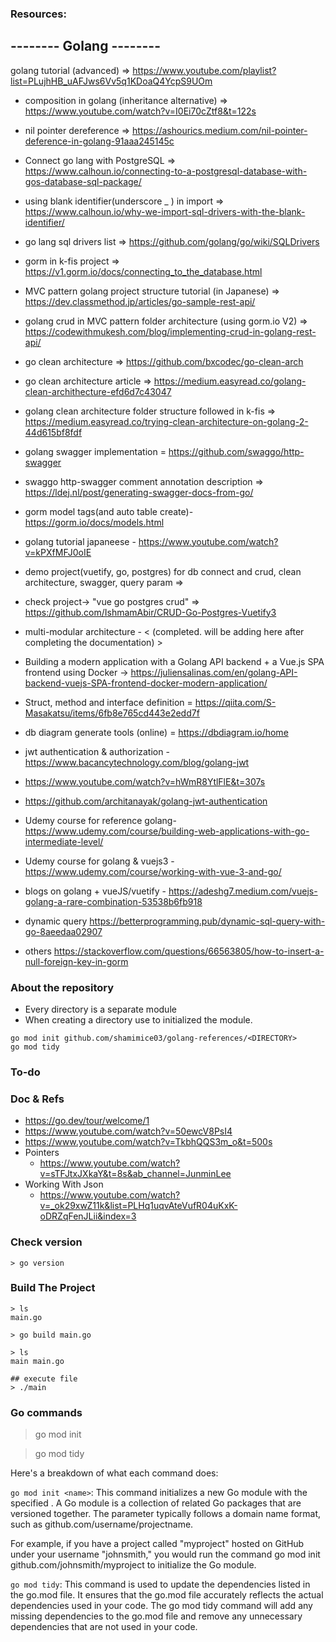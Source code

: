 ### Resources:

-------- Golang --------
--------------------------

golang tutorial (advanced) => https://www.youtube.com/playlist?list=PLujhHB_uAFJws6Vv5q1KDoaQ4YcpS9UOm

- composition in golang (inheritance alternative) => https://www.youtube.com/watch?v=I0Ei70cZtf8&t=122s

- nil pointer dereference => https://ashourics.medium.com/nil-pointer-deference-in-golang-91aaa245145c

- Connect go lang with PostgreSQL => https://www.calhoun.io/connecting-to-a-postgresql-database-with-gos-database-sql-package/

- using blank identifier(underscore _ ) in import => https://www.calhoun.io/why-we-import-sql-drivers-with-the-blank-identifier/

- go lang sql drivers list => https://github.com/golang/go/wiki/SQLDrivers

- gorm in k-fis project => https://v1.gorm.io/docs/connecting_to_the_database.html

- MVC pattern golang project structure tutorial (in Japanese) => https://dev.classmethod.jp/articles/go-sample-rest-api/

- golang crud in MVC pattern folder architecture (using gorm.io V2) => https://codewithmukesh.com/blog/implementing-crud-in-golang-rest-api/

- go clean architecture => https://github.com/bxcodec/go-clean-arch

- go clean architecture article => https://medium.easyread.co/golang-clean-archithecture-efd6d7c43047

- golang clean architecture folder structure followed in k-fis => https://medium.easyread.co/trying-clean-architecture-on-golang-2-44d615bf8fdf

- golang swagger implementation = https://github.com/swaggo/http-swagger
  
- swaggo http-swagger comment annotation description => https://ldej.nl/post/generating-swagger-docs-from-go/
  
- gorm model tags(and auto table create)- https://gorm.io/docs/models.html

- golang tutorial japaneese - https://www.youtube.com/watch?v=kPXfMFJ0oIE

- demo project(vuetify, go, postgres) for db connect and crud, clean architecture, swagger, query param =>
- check project-> "vue go postgres crud" => https://github.com/IshmamAbir/CRUD-Go-Postgres-Vuetify3

- multi-modular architecture - < (completed. will be adding here after completing the documentation) >

- Building a modern application with a Golang API backend + a Vue.js SPA frontend using Docker ->
https://juliensalinas.com/en/golang-API-backend-vuejs-SPA-frontend-docker-modern-application/

- Struct, method and interface definition = https://qiita.com/S-Masakatsu/items/6fb8e765cd443e2edd7f

- db diagram generate tools (online) = https://dbdiagram.io/home

- jwt authentication & authorization - https://www.bacancytechnology.com/blog/golang-jwt
- https://www.youtube.com/watch?v=hWmR8YtlFlE&t=307s
- https://github.com/architanayak/golang-jwt-authentication

- Udemy course for reference golang- https://www.udemy.com/course/building-web-applications-with-go-intermediate-level/

- Udemy course for golang & vuejs3 - https://www.udemy.com/course/working-with-vue-3-and-go/

- blogs on golang + vueJS/vuetify - https://adeshg7.medium.com/vuejs-golang-a-rare-combination-53538b6fb918

- dynamic query https://betterprogramming.pub/dynamic-sql-query-with-go-8aeedaa02907

- others https://stackoverflow.com/questions/66563805/how-to-insert-a-null-foreign-key-in-gorm



### About the repository
- Every directory is a separate module
- When creating a directory use <go mod init> to initialized the module.
```
go mod init github.com/shamimice03/golang-references/<DIRECTORY>
go mod tidy
```

### To-do


### Doc & Refs
- https://go.dev/tour/welcome/1
- https://www.youtube.com/watch?v=50ewcV8PsI4
- https://www.youtube.com/watch?v=TkbhQQS3m_o&t=500s
- Pointers
  - https://www.youtube.com/watch?v=sTFJtxJXkaY&t=8s&ab_channel=JunminLee
- Working With Json
  -  https://www.youtube.com/watch?v=_ok29xwZ11k&list=PLHq1uqvAteVufR04uKxK-oDRZqFenJLii&index=3

### Check version
```
> go version
```

### Build The Project
```
> ls
main.go

> go build main.go

> ls
main main.go

## execute file
> ./main
```

### Go commands
> go mod init  

> go mod tidy


Here's a breakdown of what each command does:

`go mod init <name>`: 
This command initializes a new Go module with the specified <name>.
A Go module is a collection of related Go packages that are versioned together. 
The <name> parameter typically follows a domain name format, such as github.com/username/projectname. 

For example, if you have a project called "myproject" hosted on GitHub under your username "johnsmith," you would run the command go mod init github.com/johnsmith/myproject to initialize the Go module.

`go mod tidy`: This command is used to update the dependencies listed in the go.mod file. It ensures that the go.mod file accurately reflects the actual dependencies used in your code. The go mod tidy command will add any missing dependencies to the go.mod file and remove any unnecessary dependencies that are not used in your code.




